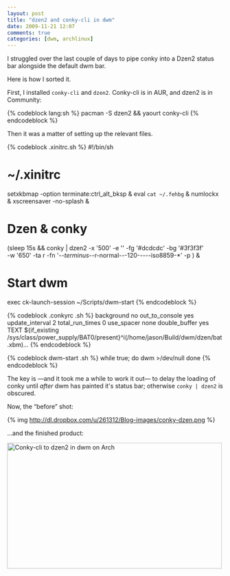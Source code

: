 ```yaml
---
layout: post
title: "dzen2 and conky-cli in dwm"
date: 2009-11-21 12:07
comments: true
categories: [dwm, archlinux] 
---
```

I struggled over the last couple of days to pipe conky into a Dzen2 status bar alongside the default dwm bar.

Here is how I sorted it.

First, I installed `conky-cli` and `dzen2`. Conky-cli is in AUR, and dzen2 is in Community:

{% codeblock lang:sh %}
pacman -S dzen2 && yaourt conky-cli
{% endcodeblock %}

Then it was a matter of setting up the relevant files.

{% codeblock .xinitrc.sh %}
#!/bin/sh
# ~/.xinitrc
setxkbmap -option terminate:ctrl_alt_bksp &amp;
eval `cat ~/.fehbg` &amp;
numlockx &amp;
xscreensaver -no-splash &amp;
# Dzen &amp; conky
(sleep 15s &amp;&amp; conky | dzen2 -x '500' -e '' -fg '#dcdcdc' -bg '#3f3f3f' \
-w '650' -ta r -fn '-*-terminus-*-r-normal-*-*-120-*-*-*-*-iso8859-*' -p ) &amp;
# Start dwm
exec ck-launch-session ~/Scripts/dwm-start
{% endcodeblock %}

{% codeblock .conkyrc .sh %}
background no
out_to_console yes
update_interval 2
total_run_times 0
use_spacer none
double_buffer yes
TEXT
${if_existing /sys/class/power_supply/BAT0/present}^i(/home/jason/Build/dwm/dzen/bat.xbm)…
{% endcodeblock %}

{% codeblock dwm-start .sh %}
while true; do 
    dwm >/dev/null
done
{% endcodeblock %}

The key is —and it took me a while to work it out— to delay the loading of conky until <em>after</em> dwm has painted it's
status bar; otherwise `conky | dzen2` is obscured.

Now, the “before” shot:

{% img http://dl.dropbox.com/u/261312/Blog-images/conky-dzen.png %}

…and the finished product:

<a href="http://www.flickr.com/photos/jasonwryan/4121324068/" title="Conky-cli to dzen2 in dwm on Arch by jasonwryan, on Flickr" target="_blank"><img src="http://farm3.static.flickr.com/2666/4121324068_6ec29262d7.jpg" width="500" height="293" alt="Conky-cli to dzen2 in dwm on Arch"/></a>
